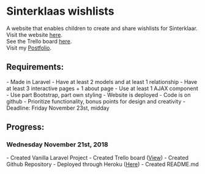 <h1>Sinterklaas wishlists</h1>
<p>A website that enables children to create and share wishlists for Sinterklaar.<br />
Visit the website <a href="https://murmuring-woodland-16654.herokuapp.com/">here</a>.<br />
See the Trello board <a href="https://trello.com/b/jt0bSx8M/sinterklaas">here</a>.<br />
Visit my <a href="http://www.doriekeberends.nl">Postfolio</a>.</p>

<h2>Requirements:</h2>
- Made in Laravel
- Have at least 2 models and at least 1 relationship
- Have at least 3 interactive pages + 1 about page
- Use at least 1 AJAX component
- Use part Bootstrap, part own styling
- Website is deployed 
- Code is on github
- Prioritize functionality, bonus points for design and creativity
- Deadline: Friday November 23st, midday

<h2>Progress:</h2>

<h3>Wednesday November 21st, 2018</h3>
- Created Vanilla Laravel Project
- Created Trello board (<a href="https://trello.com/b/jt0bSx8M/sinterklaas">View</a>)
- Created Github Repository 
- Deployed through Heroku (<a href="https://murmuring-woodland-16654.herokuapp.com/">Here</a>)
- Created README.md